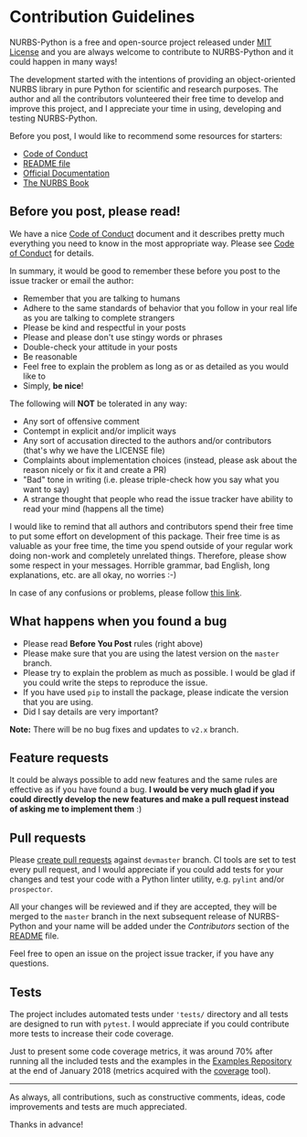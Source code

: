 # Contribution Guidelines

NURBS-Python is a free and open-source project released under [MIT License](../LICENSE) and you are always welcome to 
contribute to NURBS-Python and it could happen in many ways!

The development started with the intentions of providing an object-oriented NURBS library in pure Python for 
scientific and research purposes. The author and all the contributors volunteered their free time to develop and 
improve this project, and I appreciate your time in using, developing and testing NURBS-Python.

Before you post, I would like to recommend some resources for starters:

* [Code of Conduct](CODE_OF_CONDUCT.md)
* [README file](../README.rst)
* [Official Documentation](http://nurbs-python.readthedocs.io/en/latest/)
* [The NURBS Book](http://www.springer.com/gp/book/9783642973857)


## Before you post, please read!

We have a nice [Code of Conduct](CODE_OF_CONDUCT.md) document and it describes pretty much everything you need to know
in the most appropriate way. Please see [Code of Conduct](CODE_OF_CONDUCT.md) for details.

In summary, it would be good to remember these before you post to the issue tracker or email the author:

* Remember that you are talking to humans
* Adhere to the same standards of behavior that you follow in your real life as you are talking to complete strangers
* Please be kind and respectful in your posts
* Please and please don't use stingy words or phrases
* Double-check your attitude in your posts
* Be reasonable
* Feel free to explain the problem as long as or as detailed as you would like to
* Simply, __be nice__!

The following will **NOT** be tolerated in any way:

* Any sort of offensive comment
* Contempt in explicit and/or implicit ways
* Any sort of accusation directed to the authors and/or contributors (that's why we have the LICENSE file)
* Complaints about implementation choices (instead, please ask about the reason nicely or fix it and create a PR)
* "Bad" tone in writing (i.e. please triple-check how you say what you want to say)
* A strange thought that people who read the issue tracker have ability to read your mind (happens all the time)

I would like to remind that all authors and contributors spend their free time to put some effort on development of 
this package. Their free time is as valuable as your free time, the time you spend outside of your regular work doing 
non-work and completely unrelated things. Therefore, please show some respect in your messages. Horrible grammar, 
bad English, long explanations, etc. are all okay, no worries :-)

In case of any confusions or problems, please follow [this link](http://lmgtfy.com/?q=netiquette).

## What happens when you found a bug

* Please read __Before You Post__ rules (right above)
* Please make sure that you are using the latest version on the `master` branch.
* Please try to explain the problem as much as possible. I would be glad if you could write the steps to reproduce the
issue.
* If you have used `pip` to install the package, please indicate the version that you are using.
* Did I say details are very important?

**Note:** There will be no bug fixes and updates to `v2.x` branch.

## Feature requests

It could be always possible to add new features and the same rules are effective as if you have found a bug.
**I would be very much glad if you could directly develop the new features and make a pull request
instead of asking me to implement them** :)

## Pull requests

Please [create pull requests](https://help.github.com/articles/creating-a-pull-request/) against `devmaster` branch.
CI tools are set to test every pull request, and I would appreciate if you could add tests for your changes and test
your code with a Python linter utility, e.g. `pylint` and/or `prospector`.
 
All your changes will be reviewed and if they are accepted, they will be merged to the `master` branch in the next 
subsequent release of NURBS-Python 
and your name will be added under the *Contributors* section of the [README](../README.rst) file.

Feel free to open an issue on the project issue tracker, if you have any questions.

## Tests

The project includes automated tests under `'tests/` directory and all tests are designed to run with `pytest`.
I would appreciate if you could contribute more tests to increase their code coverage.

Just to present some code coverage metrics, it was around 70% after running all the included tests and 
the examples in the [Examples Repository](https://github.com/orbingol/NURBS-Python_Examples)
at the end of January 2018 (metrics acquired with the [coverage](https://pypi.python.org/pypi/coverage) tool).

-----

As always, all contributions, such as constructive comments, ideas, code improvements and tests are much appreciated.

Thanks in advance!
